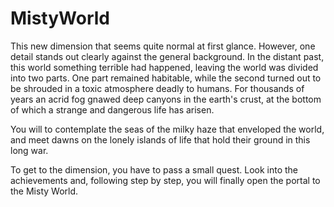 # MistyWorld
This new dimension that seems quite normal at first glance. However, one detail stands out clearly against the general background. In the distant past, this world something terrible had happened, leaving the world was divided into two parts. One part remained habitable, while the second turned out to be shrouded in a toxic atmosphere deadly to humans. For thousands of years an acrid fog gnawed deep canyons in the earth's crust, at the bottom of which a strange and dangerous life has arisen.

You will to contemplate the seas of the milky haze that enveloped the world, and meet dawns on the lonely islands of life that hold their ground in this long war.

To get to the dimension, you have to pass a small quest. Look into the achievements and, following step by step, you will finally open the portal to the Misty World.
